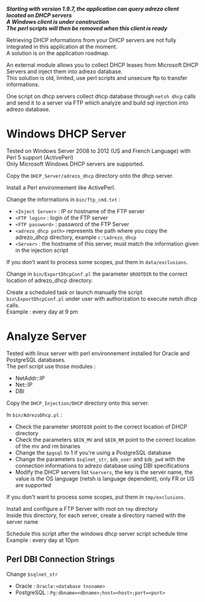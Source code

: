 ___Starting with version 1.9.7, the application can query adrezo client located on DHCP servers___  
___A Windows client is under construction___  
___The perl scripts will then be removed when this client is ready___

Retrieving DHCP informations from your DHCP servers are not fully integrated in this application at the moment.  
A solution is on the application roadmap.

An external module allows you to collect DHCP leases from Microsoft DHCP Servers and inject them into adrezo database.  
This solution is old, limited, use perl scripts and unsecure ftp to transfer informations.

One script on dhcp servers collect dhcp database through `netsh dhcp` calls and send it to a server via FTP which analyze and build sql injection into adrezo database.  

# Windows DHCP Server 
Tested on Windows Server 2008 to 2012 (US and French Language) with Perl 5 support (ActivePerl)  
Only Microsoft Windows DHCP servers are supported.

Copy the `DHCP_Server/adrezo_dhcp` directory onto the dhcp server.

Install a Perl environnement like ActivePerl.

Change the informations in `bin/ftp_cmd.txt` :
- `<Inject Server>` : IP or hostname of the FTP server
- `<FTP login>` : login of the FTP server
- `<FTP password>` : password of the FTP Server
- `<adrezo_dhcp path>` represents the path where you copy the adrezo_dhcp directory, example `c:\adrezo_dhcp`
- `<Server>` : the hostname of this server, must match the information given in the injection script

If you don't want to process some scopes, put them in `data/exclusions`.

Change in `bin/ExportDhcpConf.pl` the parameter `$ROOTDIR` to the correct location of adrezo_dhcp directory.

Create a scheduled task or launch manually the script `bin\ExportDhcpConf.pl` under user with authorization to execute netsh dhcp calls.  
Example : every day at 9 pm

# Analyze Server
Tested with linux server with perl environnement installed for Oracle and PostgreSQL databases.  
The perl script use those modules :
- NetAddr::IP
- Net::IP
- DBI  

Copy the `DHCP_Injection/DHCP` directory onto this server.

In `bin/AdrezoDhcp.pl` :
- Check the parameter `$ROOTDIR` point to the correct location of DHCP directory
- Check the parameters `$BIN_MV` and `$BIN_RM` point to the correct location of the mv and rm binaries
- Change the `$pgsql` to 1 if you're using a PostgreSQL database 
- Change the parameters `$sqlnet_str`, `$db_user` and `$db_pwd` with the connection informations to adrezo database using DBI specifications
- Modify the DHCP servers list `%servers`, the key is the server name, the value is the OS language (netsh is language dependent), only FR or US are supported

If you don't want to process some scopes, put them in `tmp/exclusions`.

Install and configure a FTP Server with root on `tmp` directory  
Inside this directory, for each server, create a directory named with the server name

Schedule this script after the windows dhcp server script schedule time  
Example : every day at 10pm

## Perl DBI Connection Strings
Change `$sqlnet_str`
- Oracle : `Oracle:<database tnsname>`
- PostgreSQL : `Pg:dbname=<dbname>;host=<host>;port=<port>`
